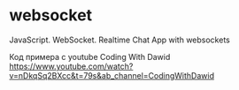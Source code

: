 # websocket
JavaScript. WebSocket. Realtime Chat App with websockets

Код примера с youtube Coding With Dawid
https://www.youtube.com/watch?v=nDkqSq2BXcc&t=79s&ab_channel=CodingWithDawid


